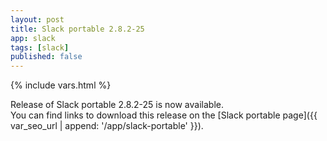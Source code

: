 ```yaml
---
layout: post
title: Slack portable 2.8.2-25
app: slack
tags: [slack]
published: false
---
```

{% include vars.html %}

Release of Slack portable 2.8.2-25 is now available.<br />
You can find links to download this release on the [Slack portable page]({{ var_seo_url | append: '/app/slack-portable' }}).